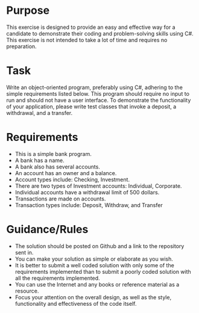 # Purpose

This exercise is designed to provide an easy and effective way for a candidate to demonstrate their
coding and problem-solving skills using C#. This exercise is not intended to take a lot of time and
requires no preparation.

# Task

Write an object-oriented program, preferably using C#, adhering to the simple requirements listed
below. This program should require no input to run and should not have a user interface. To
demonstrate the functionality of your application, please write test classes that invoke a deposit, a
withdrawal, and a transfer.

# Requirements

- This is a simple bank program.
- A bank has a name.
- A bank also has several accounts.
- An account has an owner and a balance.
- Account types include: Checking, Investment.
- There are two types of Investment accounts: Individual, Corporate.
- Individual accounts have a withdrawal limit of 500 dollars.
- Transactions are made on accounts.
- Transaction types include: Deposit, Withdraw, and Transfer

# Guidance/Rules

- The solution should be posted on Github and a link to the repository sent in.
- You can make your solution as simple or elaborate as you wish.
- It is better to submit a well coded solution with only some of the requirements implemented
than to submit a poorly coded solution with all the requirements implemented.
- You can use the Internet and any books or reference material as a resource.
- Focus your attention on the overall design, as well as the style, functionality and effectiveness of
the code itself.
